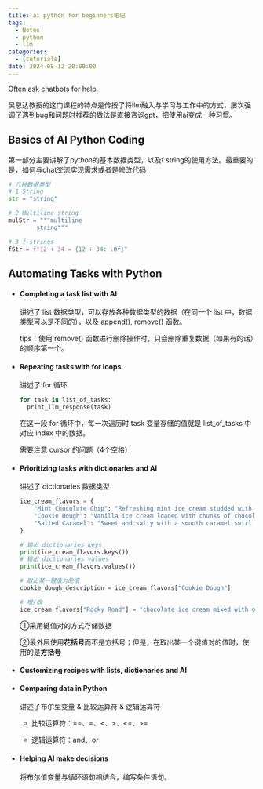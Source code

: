 ```yaml
---
title: ai python for beginners笔记
tags: 
  - Notes
  - python
  - llm
categories: 
  - [tutorials]
date: 2024-08-12 20:00:00
---
```


Often ask chatbots for help.

<!--more -->

吴恩达教授的这门课程的特点是传授了将llm融入与学习与工作中的方式，屡次强调了遇到bug和问题时推荐的做法是直接咨询gpt，把使用ai变成一种习惯。

## Basics of AI Python Coding

第一部分主要讲解了python的基本数据类型，以及f string的使用方法。最重要的是，如何与chat交流实现需求或者是修改代码

```python
# 几种数据类型
# 1 String
str = "string"

# 2 Multiline string
mulStr = """multiline
		string"""

# 3 f-strings
fStr = f"12 + 34 = {12 + 34: .0f}"
```



## Automating Tasks with Python

- #### Completing a task list with AI

  讲述了 list 数据类型，可以存放各种数据类型的数据（在同一个 list 中，数据类型可以是不同的），以及 append(), remove() 函数。

  tips：使用 remove() 函数进行删除操作时，只会删除重复数据（如果有的话）的顺序第一个。

- #### Repeating tasks with for loops

  讲述了 for 循环

  ```python
  for task in list_of_tasks:
  	print_llm_response(task)
  ```

  在这一段 for 循环中，每一次遍历时 task 变量存储的值就是 list_of_tasks 中对应 index 中的数据。

  需要注意 cursor 的问题（4个空格）

- #### Prioritizing tasks with dictionaries and AI

  讲述了 dictionaries 数据类型

  ```python
  ice_cream_flavors = {
      "Mint Chocolate Chip": "Refreshing mint ice cream studded with decadent chocolate chips.",
      "Cookie Dough": "Vanilla ice cream loaded with chunks of chocolate chip cookie dough.",
      "Salted Caramel": "Sweet and salty with a smooth caramel swirl and a hint of sea salt."
  }  
  
  # 输出 dictionaries keys
  print(ice_cream_flavors.keys())
  # 输出 dictionaries values
  print(ice_cream_flavors.values())
  
  # 取出某一键值对的值
  cookie_dough_description = ice_cream_flavors["Cookie Dough"]
  
  # 增/改
  ice_cream_flavors["Rocky Road"] = "chocolate ice cream mixed with other ngredients."
  ```

  ①采用键值对的方式存储数据

  ②最外层使用**花括号**而不是方括号；但是，在取出某一个键值对的值时，使用的是**方括号**

- #### Customizing recipes with lists, dictionaries and AI

- #### Comparing data in Python

  讲述了布尔型变量 & 比较运算符 & 逻辑运算符

  - 比较运算符：==、=、<、>、<=、>=

  - 逻辑运算符：and、or

- #### Helping AI make decisions

  将布尔值变量与循环语句相结合，编写条件语句。
